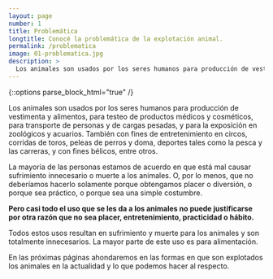```yaml
---
layout: page
number: 1
title: Problemática
longtitle: Conocé la problemática de la explotación animal.
permalink: /problematica
image: 01-problematica.jpg
description: >
  Los animales son usados por los seres humanos para producción de vestimenta y alimentos, para testeo de productos médicos y cosméticos, para transporte de personas y de cargas pesadas, y para la exposición en zoológicos y acuarios. También con fines de entretenimiento en circos, corridas de toros, peleas de perros y doma, deportes tales como la pesca y las carreras, y con fines bélicos, entre otros.
---
```


{::options parse_block_html="true" /}

<div class="row">
<div class="col-md-6 col-sm-12">

Los animales son usados por los seres humanos para producción de vestimenta y alimentos, para testeo de productos médicos y cosméticos, para transporte de personas y de cargas pesadas, y para la exposición en zoológicos y acuarios. También con fines de entretenimiento en circos, corridas de toros, peleas de perros y doma, deportes tales como la pesca y las carreras, y con fines bélicos, entre otros.

La mayoría de las personas estamos de acuerdo en que está mal causar sufrimiento innecesario o muerte a los animales. O, por lo menos, que no deberíamos hacerlo solamente porque obtengamos placer o diversión, o porque sea práctico, o porque sea una simple costumbre.
 
**Pero casi todo el uso que se les da a los animales no puede justificarse por otra razón que no sea placer, entretenimiento, practicidad o hábito.**

</div>

<div class="col-md-6 col-sm-12">

Todos estos usos resultan en sufrimiento y muerte para los animales y son totalmente innecesarios. La mayor parte de este uso es para alimentación.

En las próximas páginas ahondaremos en las formas en que son explotados los animales en la actualidad y lo que podemos hacer al respecto.

</div>
</div>